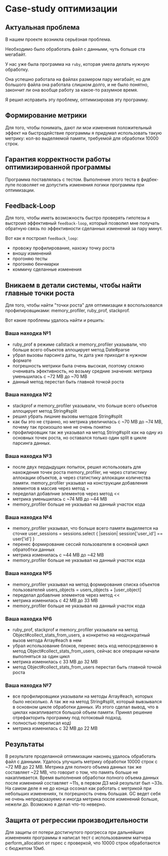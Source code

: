 # Case-study оптимизации

## Актуальная проблема
В нашем проекте возникла серьёзная проблема.

Необходимо было обработать файл с данными, чуть больше ста мегабайт.

У нас уже была программа на `ruby`, которая умела делать нужную обработку.

Она успешно работала на файлах размером пару мегабайт, но для большого файла она работала слишком долго, и не было понятно, закончит ли она вообще работу за какое-то разумное время.

Я решил исправить эту проблему, оптимизировав эту программу.

## Формирование метрики
Для того, чтобы понимать, дают ли мои изменения положительный эффект на быстродействие программы я придумал использовать такую метрику: кол-во выделяемой памяти, требуемой для обработки 10000 строк.

## Гарантия корректности работы оптимизированной программы
Программа поставлялась с тестом. Выполнение этого теста в фидбек-лупе позволяет не допустить изменения логики программы при оптимизации.

## Feedback-Loop
Для того, чтобы иметь возможность быстро проверять гипотезы я выстроил эффективный `feedback-loop`, который позволил мне получать обратную связь по эффективности сделанных изменений за пару минут.

Вот как я построил `feedback_loop`:
- провожу профилирование, нахожу точку роста
- вношу изменений
- прогоняю тесты
- прогоняю бенчмарки
- коммичу сделанные изменения

## Вникаем в детали системы, чтобы найти главные точки роста
Для того, чтобы найти "точки роста" для оптимизации я воспользовался профилировщиками: memory_profiler, ruby_prof, stackprof.

Вот какие проблемы удалось найти и решить:

### Ваша находка №1
- ruby_prof в режиме callstack и memory_profiler указывали, что больше всего объектов аллоцирует метод Date#parse
- убрал вызовы парсинга даты, тк дата уже приходит в нужном формате
- погрешность метрики была очень высокая, поэтому сложно оченивать эфективность, но возьму средние значения: метрика уменьшилась с ~72 MB до ~70 MB
- данный метод перестал быть главной точкой роста

### Ваша находка №2
- stackprof и memory_profiler указывали, что больше всего объектов аллоцирует метод String#split
- решил убрать лишние вызовы методов String#split
- как бы это не странно, но метрика увеличилась с ~70 MB до ~74 MB, почему так произошло мне не очень понятно
- профилировщик так же указывал на метод String#split как на одну из основных точек роста, но оставался только один split в цикле парсинга данных.

### Ваша находка №3
- после двух пердыдущих попыток, решил использовать для нахождения точек роста memory_profiler, не через статистику аллокации объектов, а через статистику аллокации количества памяти. memory_profiler указывал на конструкции добавления элементов в массив через метод +  
- переделал добавлние элементов через метод << 
- метрика уменьшилась с ~74 MB до ~44 MB
- memory_profiler больше не указывал на данный участок кода

### Ваша находка №4
- memory_profiler указывал, что больше всего памяти выделяется на сточке user_sessions = sessions.select { |session| session['user_id'] == user['id'] }
- перенес формирование сессий пользователя в основной цикл обратобтки данных
- метрика изменилась с ~44 MB до ~42 MB
- memory_profiler больше не указывал на данный участок кода

### Ваша находка №5
- memory_profiler указывал на метод формирования списка объектов пользователей users_objects = users_objects + [user_object]
- переделал добавлние элементов через метод <<
- метрика изменилась с 42 MB до 33 MB
- memory_profiler больше не указывал на данный участок кода

### Ваша находка №6
- ruby_prof, stackprof и memory_profiler указывали на метод Object#collect_stats_from_users, а конкретно на неоднократный вызов метода Array#each в нем
- убрал использование блоков, перенес весь код непосредсвенно в метод Object#collect_stats_from_users, сейчас все операции начали выполняться за один цикл
- метрика изменилась с 33 MB до 32 MB
- метод Object#collect_stats_from_users перестал быть главной точкой роста

### Ваша находка №7
- все профилировщики указывали на методы Array#each, которых было несколько. А так же на метод String#split, который вывзывался в основном цикле обработки данных. Из этого сделал вывод, что в циклах накапливается большой объем памяти. Принял решение отрефакторить программу под потоковый подход. 
- полностью переписал код)
- метрика изменилась с 32 MB до 22 MB

## Результаты
В результате проделанной оптимизации наконец удалось обработать файл с данными.
Удалось улучшить метрику обработки 10000 строк с ~72 MB до 22 MB. Метрика для полного объема данных так же составляет ~22 MB, что говорит о том, что память больше не накапливается.
Время выполнения обработки полного объема данных после изменений составляет ~11s, в первом ДЗ мой результат был ~33s.
На самом деле я не до конца осознал как работать с метрикой при небольших изменениях, тк погрешность очень большая. GC ведет себя не очень непредсказуемо и иногда метрика после изменений больше, нежели до. Возможно я делал что-то неверно.

## Защита от регрессии производительности
Для защиты от потери достигнутого прогресса при дальнейших изменениях программы я написал тест c использованием матчера perform_allocation от rspec с проверкой, что 10000 строк обработаются с бюджетом 10мб.
